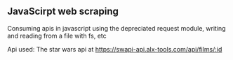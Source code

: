 ## JavaScirpt web scraping

Consuming apis in javascript using the depreciated request module, writing and reading from a file with fs, etc

Api used: The star wars api at https://swapi-api.alx-tools.com/api/films/:id

